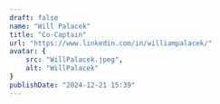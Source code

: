```yaml
---
draft: false
name: "Will Palacek"
title: "Co-Captain"
url: "https://www.linkedin.com/in/williampalacek/"
avatar: {
    src: "WillPalacek.jpeg",
    alt: "WillPalacek"
}
publishDate: "2024-12-21 15:39"
---
```


